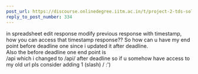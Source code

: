 ```yaml
---
post_url: https://discourse.onlinedegree.iitm.ac.in/t/project-2-tds-solver-discussion-thread/169029/336
reply_to_post_number: 334
---
```

in spreadsheet edit response modify previous response with timestamp, how you can access that timestamp response?? So how can u have my end point before deadline one since i updated it after deadline.  
Also the before deadline one end point is  
/api which i changed to /api/ after deadline so if u somehow have access to my old url pls consider adding 1 (slash) / :')